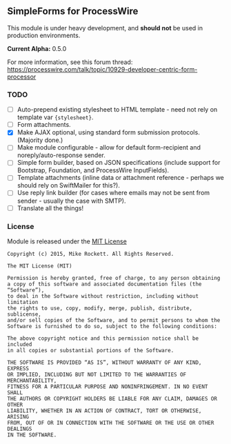 ## SimpleForms for ProcessWire

This module is under heavy development, and **should not** be used in production environments.

**Current Alpha:** 0.5.0

For more information, see this forum thread: https://processwire.com/talk/topic/10929-developer-centric-form-processor

### TODO

- [ ] Auto-prepend existing stylesheet to HTML template - need not rely on template var `{stylesheet}`.
- [ ] Form attachments.
- [x] Make AJAX optional, using standard form submission protocols. (Majority done.)
- [ ] Make module configurable - allow for default form-recipient and noreply/auto-response sender.
- [ ] Simple form builder, based on JSON specifications (include support for Bootstrap, Foundation, and ProcessWire InputFields).
- [ ] Template attachments (inline data or attachment reference - perhaps we should rely on SwiftMailer for this?).
- [ ] Use reply link builder (for cases where emails may not be sent from sender - usually the case with SMTP).
- [ ] Translate all the things!

### License

Module is released under the [MIT License](http://mit-license.org/)

```
Copyright (c) 2015, Mike Rockett. All Rights Reserved.

The MIT License (MIT)

Permission is hereby granted, free of charge, to any person obtaining
a copy of this software and associated documentation files (the “Software”),
to deal in the Software without restriction, including without limitation
the rights to use, copy, modify, merge, publish, distribute, sublicense,
and/or sell copies of the Software, and to permit persons to whom the
Software is furnished to do so, subject to the following conditions:

The above copyright notice and this permission notice shall be included
in all copies or substantial portions of the Software.

THE SOFTWARE IS PROVIDED “AS IS”, WITHOUT WARRANTY OF ANY KIND, EXPRESS
OR IMPLIED, INCLUDING BUT NOT LIMITED TO THE WARRANTIES OF MERCHANTABILITY,
FITNESS FOR A PARTICULAR PURPOSE AND NONINFRINGEMENT. IN NO EVENT SHALL
THE AUTHORS OR COPYRIGHT HOLDERS BE LIABLE FOR ANY CLAIM, DAMAGES OR OTHER
LIABILITY, WHETHER IN AN ACTION OF CONTRACT, TORT OR OTHERWISE, ARISING
FROM, OUT OF OR IN CONNECTION WITH THE SOFTWARE OR THE USE OR OTHER DEALINGS
IN THE SOFTWARE.
```